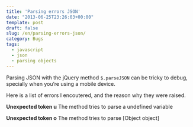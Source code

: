 ```yaml
---
title: 'Parsing errors JSON'
date: "2013-06-25T23:26:03+00:00"
template: post
draft: false
slug: /en/parsing-errors-json/
category: Bugs
tags:
  - javascript
  - json
  - parsing objects
---
```


Parsing JSON with the jQuery method ```$.parseJSON``` can be tricky to debug, specially when you&rsquo;re using a mobile device. 

Here is a list of errors I encoutered, and the reason why they were raised.

**Unexpected token u** 
The method tries to parse a undefined variable 

**Unexpected token o** 
The method tries to parse [Object object]
